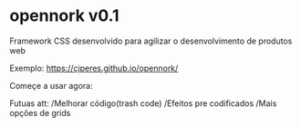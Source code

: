 # opennork v0.1
Framework CSS desenvolvido para agilizar o desenvolvimento de produtos web

Exemplo: https://cjperes.github.io/opennork/

Começe a usar agora: <link rel="stylesheet" href="https://cjperes.github.io/opennork/nork-framework.css">



Futuas att:
/Melhorar código(trash code)
/Efeitos pre codificados
/Mais opções de grids

